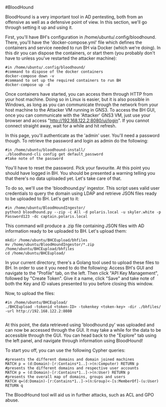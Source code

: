 #BloodHound

BloodHound is a very important tool in AD pentesting, both from an offensive as well as a defensive point of view. In this section, we'll go through setting it up and using it.

First, you'll have BH's configuration in /home/ubuntu/.config/bloodhound. There, you'll have the 'docker-compose.yml' file which defines the containers and service needed to run BH via Docker (which we're doing). In this dir you can dispose the containers, or start them (you probably don't have to unless you've restarted the attacker machine):

```
#in /home/ubuntu/.config/bloodhound/
#command to dispose of the docker containers
docker-compose down -v
#command to set up the required containers to run BH
docker-compose up -d
```

Once containers have started, you can access them through HTTP from your host machine. Doing so in Linux is easier, but it is also possible in Windows, as long as you can communicate through the network from your host machine to the Attacker VM running in GNS3.
To access the BH GUI, once you can communicate with the 'Attacker' GNS3 VM, just use your browser and access "http://192.168.122.2:8080/ui/login". If you cannot connect straight away, wait for a while and hit refresh. 

In this page, you'll authenticate as the 'admin' user. You'll need a password though. To retrieve the password and login as admin do the following:
```
#in /home/ubuntu/bloodhound-install/
./bloodhound-cli config get default_password
#take note of the password
```

You'll have to reset the password. Pick your favourite.
At this point you should have logged in BH. You should be presented a warning telling you that there's no data uploaded yet. Let's take care of that.

To do so, we'll use the 'bloodhound.py' ingestor. This script uses valid user credentials to query the domain using LDAP and retrieve JSON files ready to be uploaded to BH. Let's get to it:

```
#in /home/ubuntu/BloodHoundIngestor/
python3 bloodhound.py --zip -c All -d polaris.local -u skyler.white -p Password123 -dc captain.polaris.local 
```
This command will produce a .zip file containing JSON files with AD information ready to be uploaded to BH. Let's upload them:

```
mkdir /home/ubuntu/BHCEupload/bhfiles
mv /home/ubuntu/BloodHoundIngestor/*.zip /home/ubuntu/BHCEupload/bhfiles
cd /home/ubuntu/BHCEupload/
```

In your current directory, there's a Golang tool used to upload these files to BH. In order to use it you need to do the following: Access BH's GUI and navigate to the "Profile" tab, on the left. Then click "API Key Management", followed by "Create Token". Give it a name, click "Save" and take note of both the Key and ID values presented to you before closing this window.


Now, to upload the files:
```
#in /home/ubuntu/BHCEupload/
./BHCEupload -tokenid <token-ID> -tokenkey <token-key> -dir ./bhfiles/ -url http://192.168.122.2:8080


```

At this point, the data retrieved using 'bloodhound.py' was uploaded and can now be accessed through the GUI. It may take a while for the data to be accessible through the GUI. You can head back to the "Explore" tab using the left panel, and navigate through information using BloodHound!

To start you off, you can use the following Cypher queries:
```
#presents the different domains and domain joined machines
MATCH p = (d:Domain)-[r:Contains*1..]->(n:Computer) RETURN p
#presents the different domains and respective user accounts
MATCH p = (d:Domain)-[r:Contains*1..]->(n:User) RETURN p
#presents the overall map of domains, groups and users
MATCH q=(d:Domain)-[r:Contains*1..]->(n:Group)<-[s:MemberOf]-(u:User) RETURN q
```
The BloodHound tool will aid us in further attacks, such as ACL and GPO abuse.



